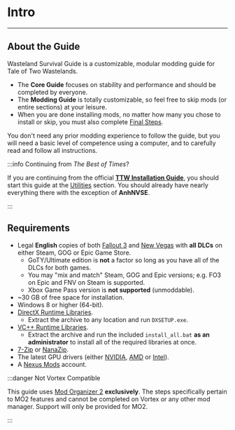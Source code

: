 # Intro
---

## About the Guide

Wasteland Survival Guide is a customizable, modular modding guide for Tale of Two Wastelands.
* The **Core Guide** focuses on stability and performance and should be completed by everyone.
* The **Modding Guide** is totally customizable, so feel free to skip mods (or entire sections) 
at your leisure. 
* When you are done installing mods, no matter how many you chose to install 
or skip, you must also complete [Final Steps](finish).

You don't need any prior modding experience to follow the guide, but you will need a basic level
of competence using a computer, and to carefully read and follow all instructions.

:::info Continuing from _The Best of Times_?

If you are continuing from the official [**TTW Installation Guide**](https://thebestoftimes.moddinglinked.com/),
you should start this guide at the [Utilities](utilities) section. You should already have
nearly everything there with the exception of **AnhNVSE**.

:::

## Requirements

- Legal **English** copies of both [Fallout 3](https://gg.deals/pack/fallout-3-game-of-the-year-edition/) 
and [New Vegas](https://gg.deals/pack/fallout-new-vegas-ultimate-edition/) with **all DLCs** on either 
Steam, GOG or Epic Game Store.
  - GoTY/Ultimate edition is **not** a factor so long as you have all of the DLCs for both games.
  - You may "mix and match" Steam, GOG and Epic versions; e.g. FO3 on Epic and FNV on Steam is supported.
  - Xbox Game Pass version is **not supported** (unmoddable).
- ~30 GB of free space for installation.
- Windows 8 or higher (64-bit).
- [DirectX Runtime Libraries](https://www.microsoft.com/en-us/download/details.aspx?id=8109).
  - Extract the archive to any location and run `DXSETUP.exe`.
- [VC++ Runtime Libraries](https://www.techpowerup.com/download/visual-c-redistributable-runtime-package-all-in-one/).
  - Extract the archive and run the included `install_all.bat` **as an administrator** to install all
    of the required libraries at once.
- [7-Zip](https://www.7-zip.org/) or [NanaZip](https://github.com/M2Team/NanaZip/releases/latest).
- The latest GPU drivers (either
  [NVIDIA](https://www.nvidia.com/download/index.aspx),
  [AMD](https://www.amd.com/en/support) or
  [Intel](https://www.intel.com/content/www/us/en/download/19344/intel-graphics-windows-dch-drivers.html)).
- A [Nexus Mods](https://users.nexusmods.com/register) account.

:::danger Not Vortex Compatible

This guide uses [Mod Organizer 2](https://www.nexusmods.com/skyrimspecialedition/mods/6194)
**exclusively**. The steps specifically pertain to MO2 features and cannot be completed
on Vortex or any other mod manager. Support will only be provided for MO2.

:::
